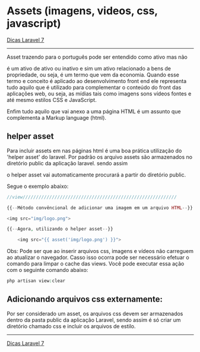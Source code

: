 # Assets (imagens, videos, css, javascript)

[Dicas Laravel 7](../Dicas%20Laravel%207%202e5c0d9961144cf38cce725d0901476d.md)

---

Asset trazendo para o português pode ser entendido como ativo mas não

é um ativo de ativo ou inativo e sim um ativo relacionado a bens de propriedade, ou seja, é um termo que vem da economia.  Quando esse termo e conceito é aplicado ao desenvolvimento front end ele representa tudo aquilo que é utilizado para complementar o conteúdo do front das aplicações web, ou seja, as mídias tais como imagens sons vídeos fontes e até mesmo estilos CSS e JavaScript.

Enfim tudo aquilo que vai anexo a uma página HTML é um assunto que complementa a Markup language (html).

## helper asset

Para incluir assets em nas páginas html é uma boa prática utilização do 'helper asset'  do laravel. Por padrão os arquivo assets são armazenados no diretório public da aplicação laravel. sendo assim

o helper asset vai automaticamente procurará a partir do diretório public.

Segue o exemplo abaixo:

```php
//view//////////////////////////////////////////////////////////

{{--Método convêncional de adicionar uma imagem em um arquivo HTML--}}

<img src="img/logo.png">

{{--Agora, utilizando o helper asset--}}

	<img src="{{ asset('img/logo.png') }}">
```

Obs: Pode ser que ao inserir arquivos css, imagens e vídeos não carreguem ao atualizar o navegador. Casso isso ocorra pode ser necessário efetuar o comando para limpar o cache das views. Você pode executar essa ação com o seguinte comando abaixo:

```php
php artisan view:clear
```

## Adicionando arquivos css externamente:

Por ser considerado um asset, os arquivos css devem ser armazenados dentro da pasta public da aplicação Laravel, sendo assim é só criar um diretório chamado css e incluir os arquivos de estilo.

---

[Dicas Laravel 7](../Dicas%20Laravel%207%202e5c0d9961144cf38cce725d0901476d.md)